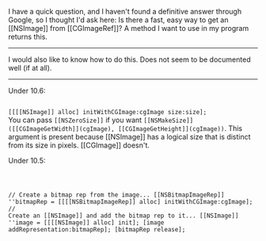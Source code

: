 I have a quick question, and I haven't found a definitive answer through Google, so I thought I'd ask here: Is there a fast, easy way to get an [[NSImage]] from [[CGImageRef]]? A method I want to use in my program returns this.

----

I would also like to know how to do this.  Does not seem to be documented well (if at all).

----

Under 10.6:  

<code>
[[[[NSImage]] alloc] initWithCGImage:cgImage size:size];
</code>
You can pass <code>[[NSZeroSize]]</code> if you want <code>[[NSMakeSize]]([[CGImageGetWidth]](cgImage), [[CGImageGetHeight]](cgImage))</code>.  This argument is present because [[NSImage]] has a logical size that is distinct from its size in pixels.  [[CGImage]] doesn't.  

Under 10.5:

<code>

// Create a bitmap rep from the image...
[[NSBitmapImageRep]] ''bitmapRep = [[[[NSBitmapImageRep]] alloc] initWithCGImage:cgImage];
// Create an [[NSImage]] and add the bitmap rep to it...
[[NSImage]] ''image = [[[[NSImage]] alloc] init];
[image addRepresentation:bitmapRep];
[bitmapRep release];

</code>